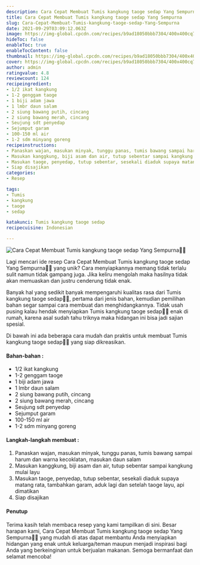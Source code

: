 ```yaml
---
description: Cara Cepat Membuat Tumis kangkung taoge sedap Yang Sempurna"
title: Cara Cepat Membuat Tumis kangkung taoge sedap Yang Sempurna
slug: Cara-Cepat-Membuat-Tumis-kangkung-taoge-sedap-Yang-Sempurna
date: 2021-09-29T03:09:12.063Z
image: https://img-global.cpcdn.com/recipes/b9ad18050bbb7304/400x400cq70/photo.jpg
hideToc: false
enableToc: true
enableTocContent: false
thumbnail: https://img-global.cpcdn.com/recipes/b9ad18050bbb7304/400x400cq70/photo.jpg
cover: https://img-global.cpcdn.com/recipes/b9ad18050bbb7304/400x400cq70/photo.jpg
author: admin
ratingvalue: 4.8
reviewcount: 124
recipeingredient:
- 1/2 ikat kangkung
- 1-2 genggam taoge
- 1 biji adam jawa
- 1 lmbr daun salam
- 2 siung bawang putih, cincang
- 2 siung bawang merah, cincang
- Seujung sdt penyedap
- Sejumput garam
- 100-150 ml air
- 1-2 sdm minyang goreng
recipeinstructions:
- Panaskan wajan, masukan minyak, tunggu panas, tumis bawang sampai harum dan warna kecoklatan, masukan daun salam
- Masukan kanggkung, biji asam dan air, tutup sebentar sampai kangkung mulai layu
- Masukan taoge, penyedap, tutup sebentar, sesekali diaduk supaya matang rata, tambahkan garam, aduk lagi dan setelah taoge layu, api dimatikan
- Siap disajikan
categories:
- Resep

tags:
- Tumis
- kangkung
- taoge
- sedap

katakunci: Tumis kangkung taoge sedap
recipecuisine: Indonesian

---
```


![Cara Cepat Membuat Tumis kangkung taoge sedap Yang Sempurna👩‍🍳](https://img-global.cpcdn.com/recipes/b9ad18050bbb7304/400x400cq70/photo.jpg)

Lagi mencari ide resep Cara Cepat Membuat Tumis kangkung taoge sedap Yang Sempurna👩‍🍳 yang unik? Cara menyiapkannya memang tidak terlalu sulit namun tidak gampang juga. Jika keliru mengolah maka hasilnya tidak akan memuaskan dan justru cenderung tidak enak.

Banyak hal yang sedikit banyak mempengaruhi kualitas rasa dari Tumis kangkung taoge sedap👩‍🍳, pertama dari jenis bahan, kemudian pemilihan bahan segar sampai cara membuat dan menghidangkannya. Tidak usah pusing kalau hendak menyiapkan Tumis kangkung taoge sedap👩‍🍳 enak di rumah, karena asal sudah tahu triknya maka hidangan ini bisa jadi sajian spesial.

Di bawah ini ada beberapa cara mudah dan praktis untuk membuat Tumis kangkung taoge sedap👩‍🍳 yang siap dikreasikan.

<!--inarticleads1-->

#### Bahan-bahan :

- 1/2 ikat kangkung
- 1-2 genggam taoge
- 1 biji adam jawa
- 1 lmbr daun salam
- 2 siung bawang putih, cincang
- 2 siung bawang merah, cincang
- Seujung sdt penyedap
- Sejumput garam
- 100-150 ml air
- 1-2 sdm minyang goreng

<!--inarticleads2-->

#### Langkah-langkah membuat :

1. Panaskan wajan, masukan minyak, tunggu panas, tumis bawang sampai harum dan warna kecoklatan, masukan daun salam
1. Masukan kanggkung, biji asam dan air, tutup sebentar sampai kangkung mulai layu
1. Masukan taoge, penyedap, tutup sebentar, sesekali diaduk supaya matang rata, tambahkan garam, aduk lagi dan setelah taoge layu, api dimatikan
1. Siap disajikan

#### Penutup

Terima kasih telah membaca resep yang kami tampilkan di sini. Besar harapan kami, Cara Cepat Membuat Tumis kangkung taoge sedap Yang Sempurna👩‍🍳 yang mudah di atas dapat membantu Anda menyiapkan hidangan yang enak untuk keluarga/teman maupun menjadi inspirasi bagi Anda yang berkeinginan untuk berjualan makanan. Semoga bermanfaat dan selamat mencoba!